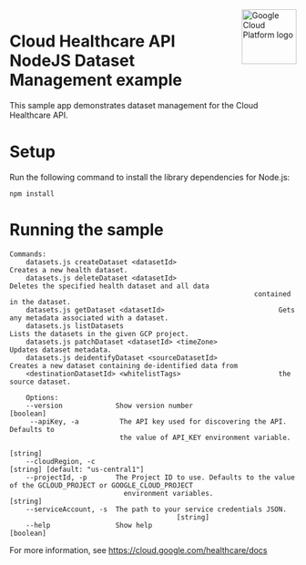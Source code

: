 <img src="https://avatars2.githubusercontent.com/u/2810941?v=3&s=96" alt="Google Cloud Platform logo" title="Google Cloud Platform" align="right" height="96" width="96"/>

# Cloud Healthcare API NodeJS Dataset Management example

This sample app demonstrates dataset management for the Cloud Healthcare API.

# Setup

Run the following command to install the library dependencies for Node.js:

    npm install

# Running the sample

    Commands:
        datasets.js createDataset <datasetId>                         Creates a new health dataset.
        datasets.js deleteDataset <datasetId>                         Deletes the specified health dataset and all data
                                                                contained in the dataset.
        datasets.js getDataset <datasetId>                            Gets any metadata associated with a dataset.
        datasets.js listDatasets                                      Lists the datasets in the given GCP project.
        datasets.js patchDataset <datasetId> <timeZone>               Updates dataset metadata.
        datasets.js deidentifyDataset <sourceDatasetId>               Creates a new dataset containing de-identified data from
        <destinationDatasetId> <whitelistTags>                        the source dataset.

        Options:
        --version             Show version number                                                                    [boolean]
         --apiKey, -a          The API key used for discovering the API. Defaults to
                               the value of API_KEY environment variable.
                                                                   [string]
        --cloudRegion, -c                                                                    [string] [default: "us-central1"]
        --projectId, -p       The Project ID to use. Defaults to the value of the GCLOUD_PROJECT or GOOGLE_CLOUD_PROJECT
                                environment variables.                                    [string]
        --serviceAccount, -s  The path to your service credentials JSON.
                                             [string]
        --help                Show help                                                                              [boolean]

For more information, see https://cloud.google.com/healthcare/docs
